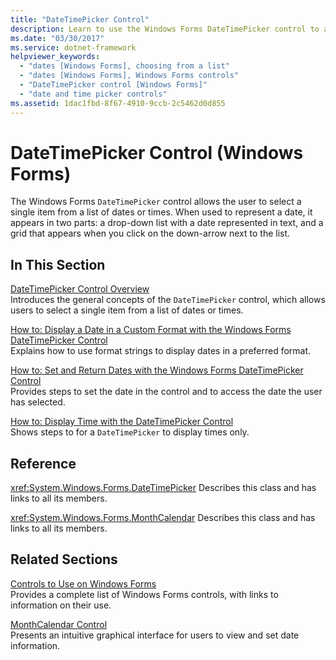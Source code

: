 ```yaml
---
title: "DateTimePicker Control"
description: Learn to use the Windows Forms DateTimePicker control to allow the user to select a single item from a list of dates or times.
ms.date: "03/30/2017"
ms.service: dotnet-framework
helpviewer_keywords: 
  - "dates [Windows Forms], choosing from a list"
  - "dates [Windows Forms], Windows Forms controls"
  - "DateTimePicker control [Windows Forms]"
  - "date and time picker controls"
ms.assetid: 1dac1fbd-8f67-4910-9ccb-2c5462d0d855
---
```

# DateTimePicker Control (Windows Forms)

The Windows Forms `DateTimePicker` control allows the user to select a single item from a list of dates or times. When used to represent a date, it appears in two parts: a drop-down list with a date represented in text, and a grid that appears when you click on the down-arrow next to the list.

## In This Section

[DateTimePicker Control Overview](datetimepicker-control-overview-windows-forms.md)\
Introduces the general concepts of the `DateTimePicker` control, which allows users to select a single item from a list of dates or times.

[How to: Display a Date in a Custom Format with the Windows Forms DateTimePicker Control](display-a-date-in-a-custom-format-with-wf-datetimepicker-control.md)\
Explains how to use format strings to display dates in a preferred format.

[How to: Set and Return Dates with the Windows Forms DateTimePicker Control](how-to-set-and-return-dates-with-the-windows-forms-datetimepicker-control.md)\
Provides steps to set the date in the control and to access the date the user has selected.

[How to: Display Time with the DateTimePicker Control](how-to-display-time-with-the-datetimepicker-control.md)\
Shows steps to for a `DateTimePicker` to display times only.

## Reference

<xref:System.Windows.Forms.DateTimePicker>
Describes this class and has links to all its members.

<xref:System.Windows.Forms.MonthCalendar>
Describes this class and has links to all its members.

## Related Sections

[Controls to Use on Windows Forms](controls-to-use-on-windows-forms.md)\
Provides a complete list of Windows Forms controls, with links to information on their use.

[MonthCalendar Control](monthcalendar-control-windows-forms.md)\
Presents an intuitive graphical interface for users to view and set date information.
